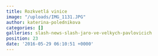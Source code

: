 ```yaml
---
title: Rozkvetlá vinice
image: "/uploads/IMG_1131.JPG"
author: katerina-polednikova
categories: []
galleries: slash-news-slash-jaro-ve-velkych-pavlovicich
position: 23
date: '2016-05-29 06:10:51 +0000'
---
```

